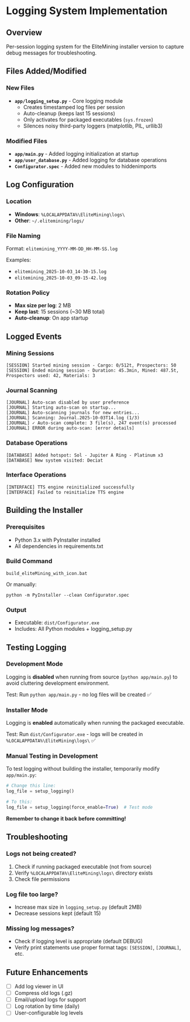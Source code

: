 # Logging System Implementation

## Overview
Per-session logging system for the EliteMining installer version to capture debug messages for troubleshooting.

## Files Added/Modified

### New Files
- **`app/logging_setup.py`** - Core logging module
  - Creates timestamped log files per session
  - Auto-cleanup (keeps last 15 sessions)
  - Only activates for packaged executables (`sys.frozen`)
  - Silences noisy third-party loggers (matplotlib, PIL, urllib3)

### Modified Files
- **`app/main.py`** - Added logging initialization at startup
- **`app/user_database.py`** - Added logging for database operations
- **`Configurator.spec`** - Added new modules to hiddenimports

## Log Configuration

### Location
- **Windows**: `%LOCALAPPDATA%\EliteMining\logs\`
- **Other**: `~/.elitemining/logs/`

### File Naming
Format: `elitemining_YYYY-MM-DD_HH-MM-SS.log`

Examples:
- `elitemining_2025-10-03_14-30-15.log`
- `elitemining_2025-10-03_09-15-42.log`

### Rotation Policy
- **Max size per log**: 2 MB
- **Keep last**: 15 sessions (~30 MB total)
- **Auto-cleanup**: On app startup

## Logged Events

### Mining Sessions
```
[SESSION] Started mining session - Cargo: 0/512t, Prospectors: 50
[SESSION] Ended mining session - Duration: 45.3min, Mined: 487.5t, Prospectors used: 42, Materials: 3
```

### Journal Scanning
```
[JOURNAL] Auto-scan disabled by user preference
[JOURNAL] Starting auto-scan on startup...
[JOURNAL] Auto-scanning journals for new entries...
[JOURNAL] Scanning: Journal.2025-10-03T14.log (1/3)
[JOURNAL] ✓ Auto-scan complete: 3 file(s), 247 event(s) processed
[JOURNAL] ERROR during auto-scan: [error details]
```

### Database Operations
```
[DATABASE] Added hotspot: Sol - Jupiter A Ring - Platinum x3
[DATABASE] New system visited: Deciat
```

### Interface Operations
```
[INTERFACE] TTS engine reinitialized successfully
[INTERFACE] Failed to reinitialize TTS engine
```

## Building the Installer

### Prerequisites
- Python 3.x with PyInstaller installed
- All dependencies in requirements.txt

### Build Command
```batch
build_eliteMining_with_icon.bat
```

Or manually:
```batch
python -m PyInstaller --clean Configurator.spec
```

### Output
- Executable: `dist/Configurator.exe`
- Includes: All Python modules + logging_setup.py

## Testing Logging

### Development Mode
Logging is **disabled** when running from source (`python app/main.py`) to avoid cluttering development environment.

Test: Run `python app/main.py` - no log files will be created ✅

### Installer Mode
Logging is **enabled** automatically when running the packaged executable.

Test: Run `dist/Configurator.exe` - logs will be created in `%LOCALAPPDATA%\EliteMining\logs\` ✅

### Manual Testing in Development
To test logging without building the installer, temporarily modify `app/main.py`:
```python
# Change this line:
log_file = setup_logging()

# To this:
log_file = setup_logging(force_enable=True)  # Test mode
```

**Remember to change it back before committing!**

## Troubleshooting

### Logs not being created?
1. Check if running packaged executable (not from source)
2. Verify `%LOCALAPPDATA%\EliteMining\logs\` directory exists
3. Check file permissions

### Log file too large?
- Increase max size in `logging_setup.py` (default 2MB)
- Decrease sessions kept (default 15)

### Missing log messages?
- Check if logging level is appropriate (default DEBUG)
- Verify print statements use proper format tags: `[SESSION]`, `[JOURNAL]`, etc.

## Future Enhancements
- [ ] Add log viewer in UI
- [ ] Compress old logs (.gz)
- [ ] Email/upload logs for support
- [ ] Log rotation by time (daily)
- [ ] User-configurable log levels
